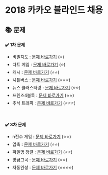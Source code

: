 # 2018 카카오 블라인드 채용

## 📚 문제
**✔️ 1차 문제**
* 비밀지도 : [문제 바로가기](https://programmers.co.kr/learn/courses/30/lessons/17681) (:star:)
* 다트 게임 : [문제 바로가기](https://programmers.co.kr/learn/courses/30/lessons/17682) (:star:)
* 캐시 : [문제 바로가기](https://programmers.co.kr/learn/courses/30/lessons/17680) (:star::star:)
* 셔틀버스 : [문제 바로가기](https://programmers.co.kr/learn/courses/30/lessons/17678) (:star::star::star:)
* 뉴스 클러스터링 : [문제 바로가기](https://programmers.co.kr/learn/courses/30/lessons/17677) (:star::star:)
* 프렌즈4블록 : [문제 바로가기](https://programmers.co.kr/learn/courses/30/lessons/17679) (:star::star:)
* 추석 트래픽 : [문제 바로가기](https://programmers.co.kr/learn/courses/30/lessons/17676) (:star::star::star:)
</br>

**✔️ 3차 문제**
* n진수 게임 : [문제 바로가기](https://programmers.co.kr/learn/courses/30/lessons/17687) (:star::star:)
* 압축 : [문제 바로가기](https://programmers.co.kr/learn/courses/30/lessons/17684) (:star::star:)
* 파일명 정렬 : [문제 바로가기](https://programmers.co.kr/learn/courses/30/lessons/17686) (:star::star:)
* 방금그곡 : [문제 바로가기](https://programmers.co.kr/learn/courses/30/lessons/17683) (:star::star:)
* 자동완성 : [문제 바로가기](https://programmers.co.kr/learn/courses/30/lessons/17685) (:star::star::star::star:)
</br>
